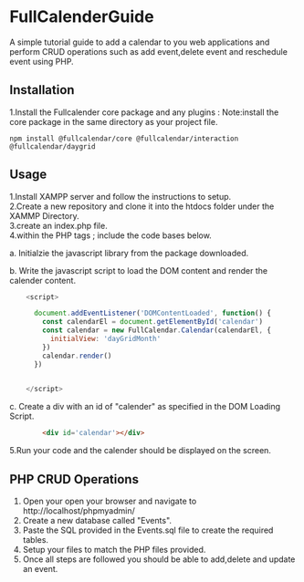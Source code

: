 # FullCalenderGuide
A simple tutorial guide to add  a calendar to you web applications and perform CRUD operations such as add event,delete event and reschedule event using PHP.

## Installation
1.Install the Fullcalender core package and any plugins :
Note:install the core package in the same directory as your project file.<br>

`npm install @fullcalendar/core @fullcalendar/interaction @fullcalendar/daygrid`


## Usage
1.Install XAMPP server and follow the instructions to setup.<br>
2.Create a new repository and clone it into the htdocs folder under the XAMMP Directory.<br>
3.create an index.php file.<br>
4.within the PHP tags <?php ... ?>; include the code bases below.<br>

a. Initialzie the javascript library from the package downloaded.<br> <script src='https://cdn.jsdelivr.net/npm/fullcalendar/index.global.min.js'></script>

b. Write the javascript script to load the DOM content and render the calender content.
``` javascript
    <script>

      document.addEventListener('DOMContentLoaded', function() {
        const calendarEl = document.getElementById('calendar')
        const calendar = new FullCalendar.Calendar(calendarEl, {
          initialView: 'dayGridMonth'
        })
        calendar.render()
      })
      

    </script>
```
c. Create a div with an id of "calender" as specified in the DOM Loading Script.
``` html
        <div id='calendar'></div>

```
5.Run your code and the calender should be displayed on the screen.

## PHP CRUD Operations
1. Open your open your browser and navigate to http://localhost/phpmyadmin/ <br>
2. Create a new database called "Events".<br>
3. Paste the SQL provided in the Events.sql file to create the required tables.<br>
4. Setup your files to match the PHP files provided.<br>
5. Once all steps are followed you should be able to add,delete and update an event.

